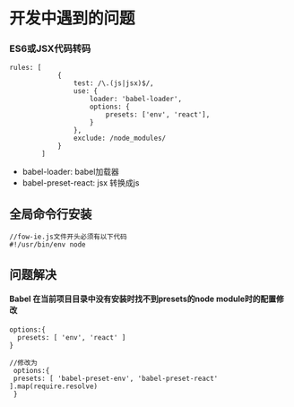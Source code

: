 开发中遇到的问题
========

### ES6或JSX代码转码
```
rules: [
            {
                test: /\.(js|jsx)$/,
                use: {
                    loader: 'babel-loader',
                    options: {
                        presets: ['env', 'react'],
                    }
                },
                exclude: /node_modules/
            }
        ]
```
- babel-loader: babel加载器
- babel-preset-react: jsx 转换成js


## 全局命令行安装
```
//fow-ie.js文件开头必须有以下代码
#!/usr/bin/env node
```

## 问题解决
#### Babel 在当前项目目录中没有安装时找不到presets的node module时的配置修改
```
options:{
  presets: [ 'env', 'react' ]
}

//修改为
 options:{
 presets: [ 'babel-preset-env', 'babel-preset-react' ].map(require.resolve)
 }
```